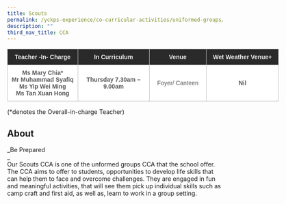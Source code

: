 ```yaml
---
title: Scouts
permalink: /yckps-experience/co-curricular-activities/uniformed-groups/scouts/
description: ""
third_nav_title: CCA
---
```


<style type="text/css">
.tg  {border-collapse:collapse;border-spacing:0;}
.tg td{border-color:black;border-style:solid;border-width:1px;font-family:Arial, sans-serif;font-size:14px;
  overflow:hidden;padding:10px 5px;word-break:normal;}
.tg th{border-color:black;border-style:solid;border-width:1px;font-family:Arial, sans-serif;font-size:14px;
  font-weight:normal;overflow:hidden;padding:10px 5px;word-break:normal;}
.tg .tg-12c9{background-color:#FFF;border-color:#c0c0c0;color:#58595B;font-weight:bold;text-align:center;vertical-align:top}
.tg .tg-qira{background-color:#FFF;border-color:#c0c0c0;color:#58595B;text-align:center;vertical-align:middle}
.tg .tg-lh01{background-color:#2A2A2A;border-color:#c0c0c0;color:#EEE;font-weight:bold;text-align:center;vertical-align:top}
.tg .tg-1hqx{background-color:#FFF;border-color:#c0c0c0;color:#58595B;font-weight:bold;text-align:center;vertical-align:middle}
</style>
<table class="tg" style="undefined;table-layout: fixed; width: 635px">
<colgroup>
<col style="width: 165.003906px">
<col style="width: 167.003906px">
<col style="width: 134.003906px">
<col style="width: 169.003906px">
</colgroup>
<thead>
  <tr>
    <th class="tg-lh01">Teacher -In- Charge </th>
    <th class="tg-lh01">In Curriculum </th>
    <th class="tg-lh01">Venue </th>
    <th class="tg-lh01">Wet Weather Venue+ </th>
  </tr>
</thead>
<tbody>
  <tr>
    <td class="tg-12c9">Ms Mary Chia* <br>Mr Muhammad Syafiq<br>Ms Yip Wei Ming<br>Ms Tan Xuan Hong  </td>
    <td class="tg-1hqx">Thursday 7.30am – 9.00am </td>
    <td class="tg-qira">Foyer/ Canteen</td>
    <td class="tg-1hqx">Nil</td>
  </tr>
</tbody>
</table>

(\*denotes the Overall-in-charge Teacher)   

About
-----

_Be Prepared  
_  
Our Scouts CCA is one of the unformed groups CCA that the school offer. The CCA aims to offer to students, opportunities to develop life skills that can help them to face and overcome challenges. They are engaged in fun and meaningful activities, that will see them pick up individual skills such as camp craft and first aid, as well as, learn to work in a group setting.
